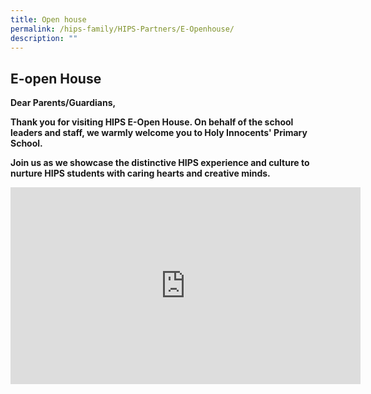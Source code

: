 ```yaml
---
title: Open house
permalink: /hips-family/HIPS-Partners/E-Openhouse/
description: ""
---
```



## E-open House


**Dear Parents/Guardians,**

**Thank you for visiting HIPS E-Open House. On behalf of the school leaders and staff, we warmly welcome you to Holy Innocents' Primary School.** 

**Join us as we showcase the distinctive HIPS experience and culture to nurture HIPS students with caring hearts and creative minds.**

<iframe width="560" height="315" src="https://www.youtube.com/embed/I10bfz4U4CU" title="YouTube video player" frameborder="0" allow="accelerometer; autoplay; clipboard-write; encrypted-media; gyroscope; picture-in-picture" allowfullscreen></iframe>